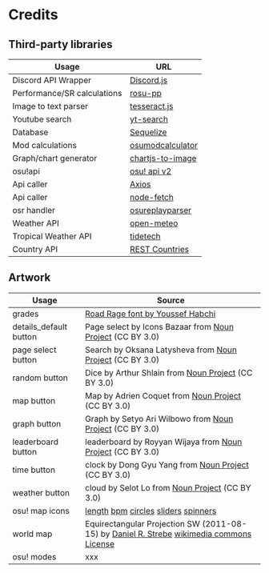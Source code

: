 # Credits

## Third-party libraries

| Usage                       | URL                                                                       |
| --------------------------- | ------------------------------------------------------------------------- |
| Discord API Wrapper         | [Discord.js](https://discord.js.org/)                                     |
| Performance/SR calculations | [rosu-pp](https://github.com/MaxOhn/rosu-pp-js)                           |
| Image to text parser        | [tesseract.js](https://github.com/naptha/tesseract.js)                    |
| Youtube search              | [yt-search](https://www.npmjs.com/package/yt-search)                      |
| Database                    | [Sequelize](https://www.npmjs.com/package/sequelize)                      |
| Mod calculations            | [osumodcalculator](https://www.npmjs.com/package/osumodcalculator)        |
| Graph/chart generator       | [chartjs-to-image](https://www.npmjs.com/package/chartjs-to-image)        |
| osu!api                     | [osu! api v2](https://osu.ppy.sh/docs/index.html?javascript#introduction) |
| Api caller                  | [Axios](https://github.com/axios/axios)                                   |
| Api caller                  | [node-fetch](https://www.npmjs.com/package/node-fetch)                    |
| osr handler                 | [osureplayparser](https://www.npmjs.com/package/osureplayparser)          |
| Weather API                 | [open-meteo](https://open-meteo.com)                                      |
| Tropical Weather API        | [tidetech](https://docs.tidetech.org/storm-api/)                          |
| Country API                 | [REST Countries](https://restcountries.com/)                              |


## Artwork


| Usage                  | Source                                                                                                                                                                                                                                                                                                                                                                                  |
| ---------------------- | --------------------------------------------------------------------------------------------------------------------------------------------------------------------------------------------------------------------------------------------------------------------------------------------------------------------------------------------------------------------------------------- |
| grades                 | [Road Rage font by Youssef Habchi](https://www.dafont.com/road-rage.font)                                                                                                                                                                                                                                                                                                               |
| details_default button | Page select by Icons Bazaar from [Noun Project](https://thenounproject.com/icon/page-select-596992/) (CC BY 3.0)                                                                                                                                                                                                                                                                        |
| page select button     | Search by Oksana Latysheva from [Noun Project](https://thenounproject.com/icon/search-801015/) (CC BY 3.0)                                                                                                                                                                                                                                                                              |
| random button          | Dice by Arthur Shlain from [Noun Project](https://thenounproject.com/icon/dice-644924/) (CC BY 3.0)                                                                                                                                                                                                                                                                                     |
| map button             | Map by Adrien Coquet from [Noun Project](https://thenounproject.com/icon/map-972140/) (CC BY 3.0)                                                                                                                                                                                                                                                                                       |
| graph button           | Graph by Setyo Ari Wilbowo from [Noun Project](https://thenounproject.com/icon/graph-1059307/) (CC BY 3.0)                                                                                                                                                                                                                                                                              |
| leaderboard button     | leaderboard by Royyan Wijaya from [Noun Project](https://thenounproject.com/icon/leaderboard-3922525/) (CC BY 3.0)                                                                                                                                                                                                                                                                      |
| time button            | clock by Dong Gyu Yang from [Noun Project](https://thenounproject.com/icon/clock-6280216/) (CC BY 3.0)                                                                                                                                                                                                                                                                                  |
| weather button         | cloud by Selot Lo from [Noun Project](https://thenounproject.com/icon/cloud-6285454/) (CC BY 3.0)                                                                                                                                                                                                                                                                                       |
| osu! map icons         | [length](https://osu.ppy.sh/images/layout/beatmapset-page/total_length.svg) [bpm](https://osu.ppy.sh/images/layout/beatmapset-page/bpm.svg) [circles](https://osu.ppy.sh/images/layout/beatmapset-page/count_circles.svg) [sliders](https://osu.ppy.sh/images/layout/beatmapset-page/count_sliders.svg) [spinners](https://osu.ppy.sh/images/layout/beatmapset-page/count_spinners.svg) |
| world map              | Equirectangular Projection SW (2011-08-15) by [Daniel R. Strebe](https://commons.wikimedia.org/wiki/User:Strebe) [wikimedia commons](https://commons.wikimedia.org/wiki/File:Equirectangular_projection_SW.jpg) [License](https://creativecommons.org/licenses/by-sa/3.0/deed.en)                                                                                                       |
| osu! modes             | xxx          
